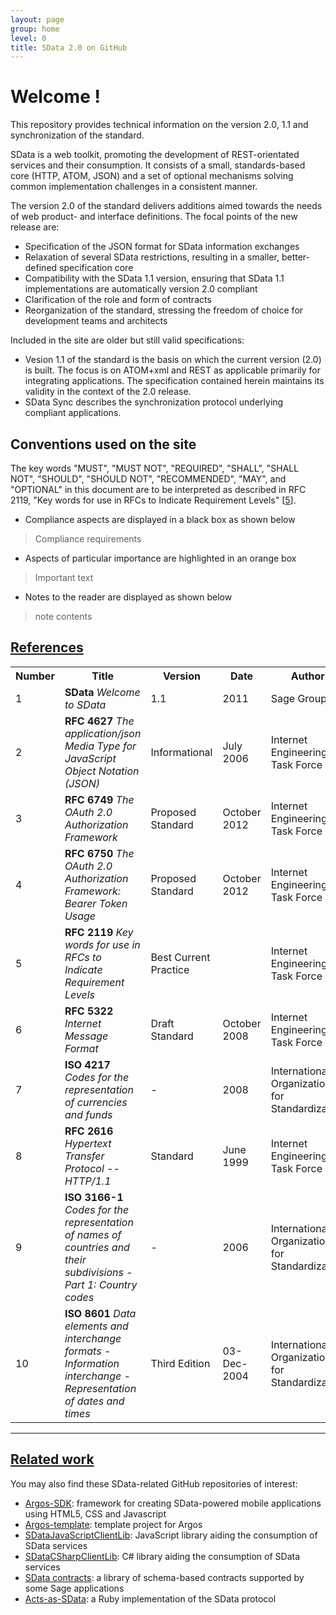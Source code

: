 ```yaml
---
layout: page
group: home
level: 0
title: SData 2.0 on GitHub
---
```


# Welcome ! 

This repository provides technical information on the version 2.0, 1.1 and synchronization of the standard.

SData is a web toolkit, promoting the development of REST-orientated
          services and their consumption. It consists of a small,
          standards-based core (HTTP, ATOM, JSON) and a set of
          optional mechanisms solving common implementation challenges in a
          consistent manner.

The version 2.0 of the standard delivers
          additions aimed towards the needs of web product- and interface
          definitions. The focal points of the new release are:

*   Specification of the JSON format for SData information exchanges
*   Relaxation of several SData restrictions,
            resulting in a smaller, better-defined specification core
*   Compatibility with the SData 1.1 version, ensuring that
            SData 1.1 implementations are automatically version 2.0 compliant
*   Clarification of the role and form of contracts
*   Reorganization of the standard, stressing the freedom of choice
            for development teams and architects


Included in the site are older but still valid specifications:

* Vesion 1.1 of the standard is the basis on which the current version (2.0) is built. The focus is on ATOM+xml and REST as applicable primarily for integrating applications. The specification contained herein maintains its validity in the context of the 2.0 release.  
* SData Sync describes the synchronization protocol underlying compliant applications. 

## Conventions used on the site

The key words "MUST", "MUST NOT", "REQUIRED", "SHALL", "SHALL NOT", "SHOULD", "SHOULD NOT", "RECOMMENDED", "MAY", and "OPTIONAL" in this document are to be interpreted as described in RFC 2119, "Key words for use in RFCs to Indicate Requirement Levels" [[5](#5)].

* Compliance aspects are displayed in a black box as shown below

<blockquote class="compliance"> Compliance requirements </blockquote>

* Aspects of particular importance are highlighted in an orange box

<blockquote class="warning">Important text </blockquote>

* Notes to the reader are displayed as shown below

<blockquote class="note"> note contents </blockquote>

## <a name="references" href="#references">References</a>

<table>
    <tr>
        <th>Number</th><th>Title</th><th>Version</th><th>Date</th><th>Author</th>
    </tr>
    <tr>
        <td>1</td><td><strong>SData</strong> <i>Welcome to SData</i></td><td>1.1</td><td>2011</td><td>Sage Group plc</td>
    </tr>
    <tr>
        <td>2</td><td><strong>RFC 4627</strong> <i>The application/json Media Type for JavaScript Object Notation (JSON)</i></td><td>Informational</td><td>July 2006</td><td>Internet Engineering Task Force</td>
    </tr>
    <tr>
        <td>3</td><td><strong>RFC 6749</strong> <i>The OAuth 2.0 Authorization Framework</i></td><td>Proposed Standard</td><td>October 2012</td><td>Internet Engineering Task Force</td>
    </tr>
    <tr>
        <td>4</td><td><strong>RFC 6750</strong> <i>The OAuth 2.0 Authorization Framework: Bearer Token Usage</i></td><td>Proposed Standard</td><td>October 2012</td><td>Internet Engineering Task Force</td>
    </tr>
    <tr>
        <td>5</td><td><strong>RFC 2119</strong> <i>Key words for use in RFCs to Indicate Requirement Levels</i></td><td>Best Current Practice</td><td></td><td>Internet Engineering Task Force</td>
    </tr>
<tr>
        <td>6</td><td><strong>RFC 5322</strong>  <i>Internet Message 
Format</i></td><td>Draft Standard</td><td>October 
2008</td><td>Internet Engineering 
Task Force</td>
    </tr>
    <tr>
        <td>7</td><td><strong>ISO 4217</strong>  <i>Codes for the 
representation of currencies and 
funds</i></td><td>-</td><td>2008</td><td>International 
Organization for 
Standardization</td>
    </tr>
    <tr>
        <td>8</td><td><strong>RFC 2616</strong>  <i>Hypertext Transfer 
Protocol -- HTTP/1.1</i></td><td>Standard</td><td>June 1999</td><td>Internet Engineering 
Task Force</td>
    </tr>
    <tr>
        <td>9</td><td><strong>ISO 3166-1</strong>  <i>Codes for the 
representation of names of 
countries and their subdivisions 
- Part 1: Country codes</i></td><td>-</td><td>2006</td><td>International 
Organization for 
Standardization</td>
    </tr>
    <tr>
        <td>10</td><td><strong>ISO 8601</strong> <i>Data elements and 
interchange formats -
Information interchange -
Representation of dates and 
times</i></td><td>Third Edition</td><td>03-Dec-2004</td><td>International 
Organization for 
Standardization</td>
    </tr>
</table>

***

## <a name="references" href="#references">Related work</a>
You may also find these SData-related GitHub repositories of interest:

*   [Argos-SDK](https://github.com/Sage/argos-sdk):
            framework for creating SData-powered mobile applications using
            HTML5, CSS and Javascript
*   [Argos-template](http://argos-template): template
            project for Argos
*   [SDataJavaScriptClientLib](https://github.com/Sage/SDataJavaScriptClientLib):
            JavaScript library aiding the consumption of SData services
*   [SDataCSharpClientLib](https://github.com/Sage/SDataCSharpClientLib):
            C# library aiding the consumption of SData services
*   [SData contracts](https://github.com/Sage/SData-Contracts):
            a library of schema-based contracts supported by some Sage
            applications
*   [Acts-as-SData](https://github.com/Sage/acts_as_sdata):
            a Ruby implementation of the SData protocol
